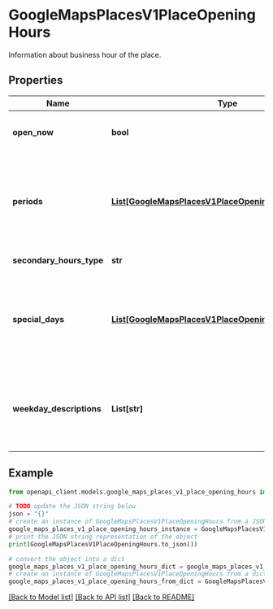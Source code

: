 # GoogleMapsPlacesV1PlaceOpeningHours

Information about business hour of the place.

## Properties

Name | Type | Description | Notes
------------ | ------------- | ------------- | -------------
**open_now** | **bool** | Is this place open right now? Always present unless we lack time-of-day or timezone data for these opening hours. | [optional] 
**periods** | [**List[GoogleMapsPlacesV1PlaceOpeningHoursPeriod]**](GoogleMapsPlacesV1PlaceOpeningHoursPeriod.md) | The periods that this place is open during the week. The periods are in chronological order, starting with Sunday in the place-local timezone. An empty (but not absent) value indicates a place that is never open, e.g. because it is closed temporarily for renovations. | [optional] 
**secondary_hours_type** | **str** | A type string used to identify the type of secondary hours. | [optional] 
**special_days** | [**List[GoogleMapsPlacesV1PlaceOpeningHoursSpecialDay]**](GoogleMapsPlacesV1PlaceOpeningHoursSpecialDay.md) | Structured information for special days that fall within the period that the returned opening hours cover. Special days are days that could impact the business hours of a place, e.g. Christmas day. Set for current_opening_hours and current_secondary_opening_hours if there are exceptional hours. | [optional] 
**weekday_descriptions** | **List[str]** | Localized strings describing the opening hours of this place, one string for each day of the week. Will be empty if the hours are unknown or could not be converted to localized text. Example: \&quot;Sun: 18:00–06:00\&quot; | [optional] 

## Example

```python
from openapi_client.models.google_maps_places_v1_place_opening_hours import GoogleMapsPlacesV1PlaceOpeningHours

# TODO update the JSON string below
json = "{}"
# create an instance of GoogleMapsPlacesV1PlaceOpeningHours from a JSON string
google_maps_places_v1_place_opening_hours_instance = GoogleMapsPlacesV1PlaceOpeningHours.from_json(json)
# print the JSON string representation of the object
print(GoogleMapsPlacesV1PlaceOpeningHours.to_json())

# convert the object into a dict
google_maps_places_v1_place_opening_hours_dict = google_maps_places_v1_place_opening_hours_instance.to_dict()
# create an instance of GoogleMapsPlacesV1PlaceOpeningHours from a dict
google_maps_places_v1_place_opening_hours_from_dict = GoogleMapsPlacesV1PlaceOpeningHours.from_dict(google_maps_places_v1_place_opening_hours_dict)
```
[[Back to Model list]](../README.md#documentation-for-models) [[Back to API list]](../README.md#documentation-for-api-endpoints) [[Back to README]](../README.md)


